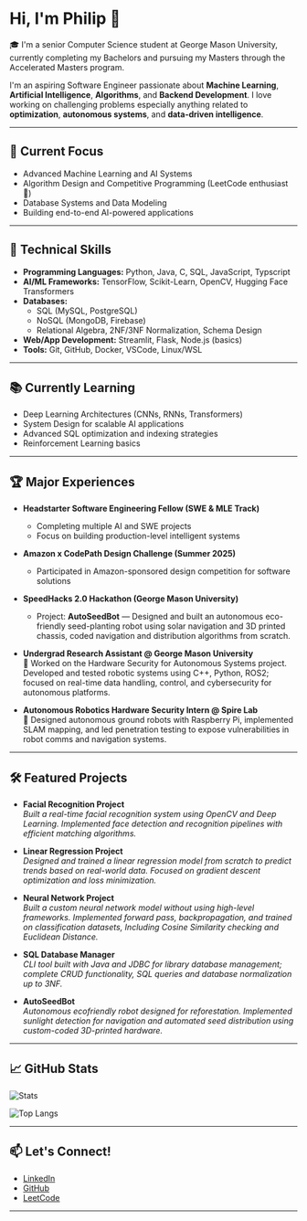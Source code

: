 # Hi, I'm Philip 👋

🎓 I'm a senior Computer Science student at George Mason University, currently completing my Bachelors and pursuing my Masters through the Accelerated Masters program.

I'm an aspiring Software Engineer passionate about **Machine Learning**, **Artificial Intelligence**, **Algorithms**, and **Backend Development**. I love working on challenging problems especially anything related to **optimization**, **autonomous systems**, and **data-driven intelligence**.

---

## 🔭 Current Focus
- Advanced Machine Learning and AI Systems
- Algorithm Design and Competitive Programming (LeetCode enthusiast 🚀)
- Database Systems and Data Modeling
- Building end-to-end AI-powered applications

---

## 🚀 Technical Skills
- **Programming Languages:** Python, Java, C, SQL, JavaScript, Typscript
- **AI/ML Frameworks:** TensorFlow, Scikit-Learn, OpenCV, Hugging Face Transformers
- **Databases:** 
  - SQL (MySQL, PostgreSQL)
  - NoSQL (MongoDB, Firebase)
  - Relational Algebra, 2NF/3NF Normalization, Schema Design
- **Web/App Development:** Streamlit, Flask, Node.js (basics)
- **Tools:** Git, GitHub, Docker, VSCode, Linux/WSL

---

## 📚 Currently Learning
- Deep Learning Architectures (CNNs, RNNs, Transformers)
- System Design for scalable AI applications
- Advanced SQL optimization and indexing strategies
- Reinforcement Learning basics

---

## 🏆 Major Experiences
- **Headstarter Software Engineering Fellow (SWE & MLE Track)**  
  - Completing multiple AI and SWE projects
  - Focus on building production-level intelligent systems
- **Amazon x CodePath Design Challenge (Summer 2025)**  
  - Participated in Amazon-sponsored design competition for software solutions
- **SpeedHacks 2.0 Hackathon (George Mason University)**  
  - Project: **AutoSeedBot** — Designed and built an autonomous eco-friendly seed-planting robot using solar navigation and 3D printed chassis, coded navigation and distribution algorithms from scratch.
- **Undergrad Research Assistant @ George Mason University**  
  🧠 Worked on the Hardware Security for Autonomous Systems project. Developed and tested robotic systems using C++, Python, ROS2; focused on real-time data handling, control, and cybersecurity for autonomous platforms.

- **Autonomous Robotics Hardware Security Intern @ Spire Lab**  
  🤖 Designed autonomous ground robots with Raspberry Pi, implemented SLAM mapping, and led penetration testing to expose vulnerabilities in robot comms and navigation systems.

---

## 🛠️ Featured Projects
- **Facial Recognition Project**  
  _Built a real-time facial recognition system using OpenCV and Deep Learning. Implemented face detection and recognition pipelines with efficient matching algorithms._

- **Linear Regression Project**  
  _Designed and trained a linear regression model from scratch to predict trends based on real-world data. Focused on gradient descent optimization and loss minimization._

- **Neural Network Project**  
  _Built a custom neural network model without using high-level frameworks. Implemented forward pass, backpropagation, and trained on classification datasets, Including Cosine Similarity checking and Euclidean Distance._

- **SQL Database Manager**  
  _CLI tool built with Java and JDBC for library database management; complete CRUD functionality, SQL queries  and database normalization up to 3NF._

- **AutoSeedBot**  
  _Autonomous ecofriendly robot designed for reforestation. Implemented sunlight detection for navigation and automated seed distribution using custom-coded 3D-printed hardware._

---


## 📈 GitHub Stats
![Stats](https://github-readme-stats.vercel.app/api?username=Philipst77&show_icons=true&theme=radical&cache_seconds=100)

![Top Langs](https://github-readme-stats.vercel.app/api/top-langs/?username=Philipst77&layout=compact&theme=radical&v=2)



---

## 📫 Let's Connect!
- [LinkedIn](https://www.linkedin.com/in/philip-stavrev-b9755028a/)
- [GitHub](https://github.com/Philipst77)
- [LeetCode](https://leetcode.com/u/phils7)

---
